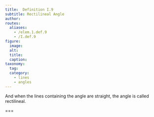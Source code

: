 ```yaml
---
title:  Definition I.9
subtitle: Rectilineal Angle
author:
routes:
  aliases:
    - /elem.1.def.9
    - /I.def.9
figure:
  image:
  alt:
  title:
  caption:
taxonomy:
  tag:
  category:
    - lines
    - angles
---
```


And when the lines containing the angle are straight, the angle is called <term>rectilineal</term>.

===
